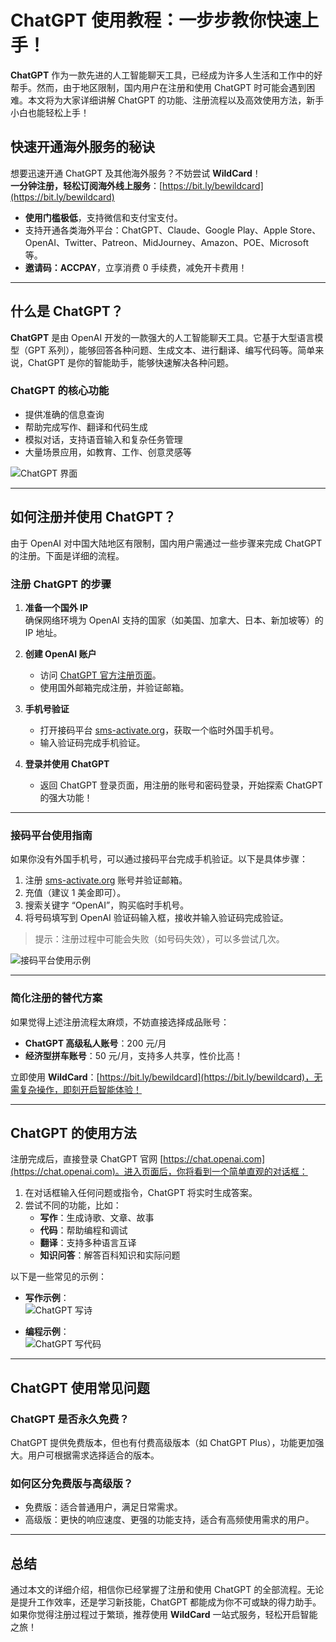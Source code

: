 # ChatGPT 使用教程：一步步教你快速上手！

**ChatGPT** 作为一款先进的人工智能聊天工具，已经成为许多人生活和工作中的好帮手。然而，由于地区限制，国内用户在注册和使用 ChatGPT 时可能会遇到困难。本文将为大家详细讲解 ChatGPT 的功能、注册流程以及高效使用方法，新手小白也能轻松上手！

## 快速开通海外服务的秘诀

想要迅速开通 ChatGPT 及其他海外服务？不妨尝试 **WildCard**！  
**一分钟注册，轻松订阅海外线上服务**：[https://bit.ly/bewildcard](https://bit.ly/bewildcard)  
- **使用门槛极低**，支持微信和支付宝支付。  
- 支持开通各类海外平台：ChatGPT、Claude、Google Play、Apple Store、OpenAI、Twitter、Patreon、MidJourney、Amazon、POE、Microsoft 等。  
- **邀请码：ACCPAY**，立享消费 0 手续费，减免开卡费用！

---

## 什么是 ChatGPT？

**ChatGPT** 是由 OpenAI 开发的一款强大的人工智能聊天工具。它基于大型语言模型（GPT 系列），能够回答各种问题、生成文本、进行翻译、编写代码等。简单来说，ChatGPT 是你的智能助手，能够快速解决各种问题。

### ChatGPT 的核心功能

- 提供准确的信息查询  
- 帮助完成写作、翻译和代码生成  
- 模拟对话，支持语音输入和复杂任务管理  
- 大量场景应用，如教育、工作、创意灵感等  

![ChatGPT 界面](https://chatgptzhanghao.com/wp-content/uploads/2023/02/chatgpt-mode-1024x517.png)

---

## 如何注册并使用 ChatGPT？

由于 OpenAI 对中国大陆地区有限制，国内用户需通过一些步骤来完成 ChatGPT 的注册。下面是详细的流程。

### 注册 ChatGPT 的步骤

1. **准备一个国外 IP**  
   确保网络环境为 OpenAI 支持的国家（如美国、加拿大、日本、新加坡等）的 IP 地址。  
   
2. **创建 OpenAI 账户**  
   - 访问 [ChatGPT 官方注册页面](https://chat.openai.com/auth/login)。  
   - 使用国外邮箱完成注册，并验证邮箱。

3. **手机号验证**  
   - 打开接码平台 [sms-activate.org](https://sms-activate.org/?ref=2780512)，获取一个临时外国手机号。  
   - 输入验证码完成手机验证。  
   
4. **登录并使用 ChatGPT**  
   - 返回 ChatGPT 登录页面，用注册的账号和密码登录，开始探索 ChatGPT 的强大功能！

---

### 接码平台使用指南

如果你没有外国手机号，可以通过接码平台完成手机验证。以下是具体步骤：

1. 注册 [sms-activate.org](https://sms-activate.org/) 账号并验证邮箱。  
2. 充值（建议 1 美金即可）。  
3. 搜索关键字 “OpenAI”，购买临时手机号。  
4. 将号码填写到 OpenAI 验证码输入框，接收并输入验证码完成验证。

> 提示：注册过程中可能会失败（如号码失效），可以多尝试几次。

![接码平台使用示例](https://chatgptzhanghao.com/wp-content/uploads/2023/06/sms-receive-screenshot.png)

---

### 简化注册的替代方案

如果觉得上述注册流程太麻烦，不妨直接选择成品账号：

- **ChatGPT 高级私人账号**：200 元/月  
- **经济型拼车账号**：50 元/月，支持多人共享，性价比高！  

立即使用 **WildCard**：[https://bit.ly/bewildcard](https://bit.ly/bewildcard)，无需复杂操作，即刻开启智能体验！

---

## ChatGPT 的使用方法

注册完成后，直接登录 ChatGPT 官网 [https://chat.openai.com](https://chat.openai.com)。进入页面后，你将看到一个简单直观的对话框：

1. 在对话框输入任何问题或指令，ChatGPT 将实时生成答案。  
2. 尝试不同的功能，比如：
   - **写作**：生成诗歌、文章、故事  
   - **代码**：帮助编程和调试  
   - **翻译**：支持多种语言互译  
   - **知识问答**：解答百科知识和实际问题  

以下是一些常见的示例：  

- **写作示例**：  
  ![ChatGPT 写诗](https://chatgptzhanghao.com/wp-content/uploads/2023/02/chatgpt-poem.png)

- **编程示例**：  
  ![ChatGPT 写代码](https://chatgptzhanghao.com/wp-content/uploads/2023/02/chatgpt-coding-1024x1002.png)

---

## ChatGPT 使用常见问题

### ChatGPT 是否永久免费？
ChatGPT 提供免费版本，但也有付费高级版本（如 ChatGPT Plus），功能更加强大。用户可根据需求选择适合的版本。

### 如何区分免费版与高级版？
- 免费版：适合普通用户，满足日常需求。  
- 高级版：更快的响应速度、更强的功能支持，适合有高频使用需求的用户。

---

## 总结

通过本文的详细介绍，相信你已经掌握了注册和使用 ChatGPT 的全部流程。无论是提升工作效率，还是学习新技能，ChatGPT 都能成为你不可或缺的得力助手。如果你觉得注册过程过于繁琐，推荐使用 **WildCard** 一站式服务，轻松开启智能之旅！


